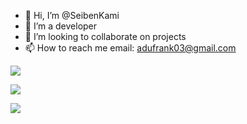 - 👋 Hi, I’m @SeibenKami
- 👀 I’m a developer
- 💞️ I’m looking to collaborate on projects
- 📫 How to reach me email: adufrank03@gmail.com

<!---
SeibenKami/SeibenKami is a ✨ special ✨ repository because its `README.md` (this file) appears on your GitHub profile.
You can click the Preview link to take a look at your changes.
--->

![](https://komarev.com/ghpvc/?username=SeibenKami&color=blueviolet)

![](https://github-readme-stats.vercel.app/api?username=SeibenKami&count_private=true&show_icons=true&theme=radical)

![](https://github-readme-stats.vercel.app/api/wakatime?username=SeibenKami)

<!--START_SECTION:waka-->


<!--END_SECTION:waka--



[![Anurag's GitHub stats](https://github-readme-stats.vercel.app/api?username=SeibenKami&count_private=true&show_icons=true&theme=radical)](https://github.com/anuraghazra/github-readme-stats)


[![Top Langs](https://github-readme-stats.vercel.app/api/top-langs/?username=SeibenKami)](https://github.com/anuraghazra/github-readme-stats)
